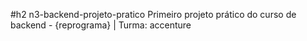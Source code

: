#h2 n3-backend-projeto-pratico
Primeiro projeto prático do curso de backend - {reprograma} | Turma: accenture
